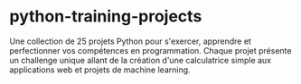 # python-training-projects
Une collection de 25 projets Python pour s'exercer, apprendre et perfectionner vos compétences en programmation. Chaque projet présente un challenge unique allant de la création d'une calculatrice simple aux applications web et projets de machine learning.
